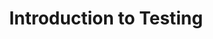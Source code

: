 ---
layout: slideshow
title: Introduction to Testing


slides:


  - content: |

      # Testing
   
    notes: |
      Focus on testing today, and Test Driven Development

      Testing is a crucial part of software development. Good programmers know that even if their program appears to work, there will be flaws and bugs present. 

      Whether we are part way writing some software or have potentially completed our software - how do we ensure that what we have done is correct.

      The answer to this is testing.

      Testing in turn leads to test driven development, where we develop by stating up front how we expect our programs to behave by writing tests. 

      Testing is a deep topic, can take a while to pick up.

      Best way to learning is by discussing why why are doing this and then hands on practice

      During this less going to be less of me talking and more of you doing.

      You are not going to get it right the first time every time, going to learn by making mistakes

      Not going learn everything in one lecture, going to learn and consolidate over the remainder of the semester. 

      Please stop me at any point to ask questions.

  - content: |

      ## Checklists

    notes: |
      So this mentality, of checking to make sure whatever process or product we are doing or creating is everywhere. Think of a checklists. 
      We have checklists in all areas of life. Take driving for example. You want to overtake someone. Space, Speed, other cars, road surface.
      An industry that's famous for checklists is aviation. Aviation has a pretty remarkable safety record, you are much safer in a 747 than driving. A famous part of the aviations safety focussed culture are checklists. In aviation having not checked something can be a matter of life or death.


  
  - content: |
      ## Create a Take Off checklist

      ![Cessna](images/cessna.jpg){: height="500"}

    notes: |
      Lets go through an example. You own a light place like the one shown. YOu are about to fly somewhere, say Auckland to Wellington. What do you check before you do?   What's on your take-off check-list?

      Get into groups of two or three and write down a few points with your group. Spend a few minutes doing this.

      Who can share something with me something they wrote

      Have printed list



  - content: |
      # Do we test in science?
    notes: |
      Lets move to some more familiar territory. A lot of you will have conducted experiments of some sort. 

      When you are conducting an experiment, do you know that is has worked?
      I'm not a scientist, so you tell me. How do you know
      [Discussion]

      A lot of researchers,as Fabiana can attest, verify the results of their experiments when they get a result that they expect to see. This goes for software as well 

      Time in design, controls and calibration  >> time spent doing the experiment

      The same goes for software, you should spend much more time thinking about design, what problems you are trying to solve, and testing your software than the time you spend writing it up

  - content: |
      # How could we test software  

    notes: |
      So you all have had some experience writing small pieces of software now. So we have been talking about how testing for a bit now. So how would you test software. What would you want to test.How could you test it. Not knowing is okay. Act is though  you were an exam and this question came up and you were doing your best to get some marks.

      How could we test?
      A website
      Opening a file
      A simulation - CFD  

  - content: |
      ## Wide variety of tests used in software
      - Unit tests
      - Regression tests
      - Integration test
      - And (many) more

    notes: |
      Unit tests, which what we will be focussing on today. Unit tests are about testing individual units of code, functions basically, and verifying the output is what we expect.

      Regressing is going backwards, so a regression test tests that our software is going backwards. As we develop our software things are going to change. We want to make sure that our software continues to behave as it use to and still works. Regression testing is for checking that as we tried to fix one thing we dint break another. 

      Integration testing is where we test that the different components of our software work together as a group. Integration tests check that the major part of the systems work together correctly.

      There are a lot more tests out there as well. 

      Enough time talking about tests. Lets start talking about how to write them.


---